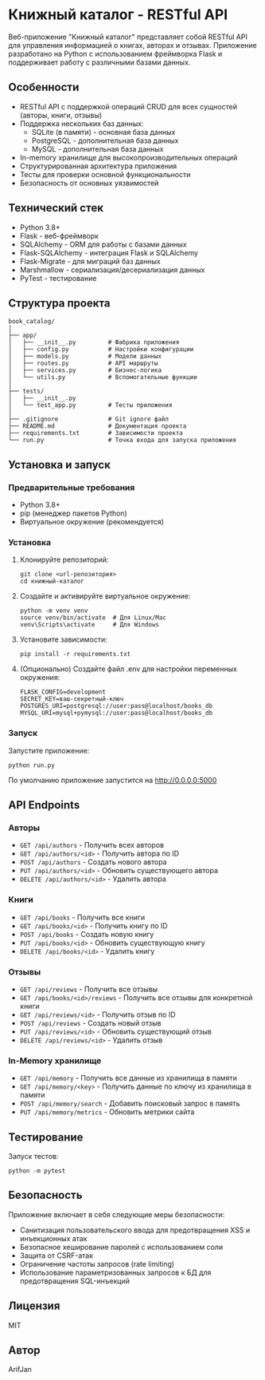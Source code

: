 # Книжный каталог - RESTful API

Веб-приложение "Книжный каталог" представляет собой RESTful API для управления информацией о книгах, авторах и отзывах. Приложение разработано на Python с использованием фреймворка Flask и поддерживает работу с различными базами данных.

## Особенности

- RESTful API с поддержкой операций CRUD для всех сущностей (авторы, книги, отзывы)
- Поддержка нескольких баз данных:
  - SQLite (в памяти) - основная база данных
  - PostgreSQL - дополнительная база данных
  - MySQL - дополнительная база данных
- In-memory хранилище для высокопроизводительных операций
- Структурированная архитектура приложения
- Тесты для проверки основной функциональности
- Безопасность от основных уязвимостей

## Технический стек

- Python 3.8+
- Flask - веб-фреймворк
- SQLAlchemy - ORM для работы с базами данных
- Flask-SQLAlchemy - интеграция Flask и SQLAlchemy
- Flask-Migrate - для миграций баз данных
- Marshmallow - сериализация/десериализация данных
- PyTest - тестирование

## Структура проекта

```
book_catalog/
│
├── app/
│   ├── __init__.py         # Фабрика приложения
│   ├── config.py           # Настройки конфигурации
│   ├── models.py           # Модели данных
│   ├── routes.py           # API маршруты
│   ├── services.py         # Бизнес-логика
│   └── utils.py            # Вспомогательные функции
│
├── tests/
│   ├── __init__.py
│   └── test_app.py         # Тесты приложения
│
├── .gitignore              # Git ignore файл
├── README.md               # Документация проекта
├── requirements.txt        # Зависимости проекта
└── run.py                  # Точка входа для запуска приложения
```

## Установка и запуск

### Предварительные требования

- Python 3.8+
- pip (менеджер пакетов Python)
- Виртуальное окружение (рекомендуется)

### Установка

1. Клонируйте репозиторий:
   ```
   git clone <url-репозитория>
   cd книжный-каталог
   ```

2. Создайте и активируйте виртуальное окружение:
   ```
   python -m venv venv
   source venv/bin/activate  # Для Linux/Mac
   venv\Scripts\activate     # Для Windows
   ```

3. Установите зависимости:
   ```
   pip install -r requirements.txt
   ```

4. (Опционально) Создайте файл .env для настройки переменных окружения:
   ```
   FLASK_CONFIG=development
   SECRET_KEY=ваш-секретный-ключ
   POSTGRES_URI=postgresql://user:pass@localhost/books_db
   MYSQL_URI=mysql+pymysql://user:pass@localhost/books_db
   ```

### Запуск

Запустите приложение:
```
python run.py
```

По умолчанию приложение запустится на http://0.0.0.0:5000

## API Endpoints

### Авторы

- `GET /api/authors` - Получить всех авторов
- `GET /api/authors/<id>` - Получить автора по ID
- `POST /api/authors` - Создать нового автора
- `PUT /api/authors/<id>` - Обновить существующего автора
- `DELETE /api/authors/<id>` - Удалить автора

### Книги

- `GET /api/books` - Получить все книги
- `GET /api/books/<id>` - Получить книгу по ID
- `POST /api/books` - Создать новую книгу
- `PUT /api/books/<id>` - Обновить существующую книгу
- `DELETE /api/books/<id>` - Удалить книгу

### Отзывы

- `GET /api/reviews` - Получить все отзывы
- `GET /api/books/<id>/reviews` - Получить все отзывы для конкретной книги
- `GET /api/reviews/<id>` - Получить отзыв по ID
- `POST /api/reviews` - Создать новый отзыв
- `PUT /api/reviews/<id>` - Обновить существующий отзыв
- `DELETE /api/reviews/<id>` - Удалить отзыв

### In-Memory хранилище

- `GET /api/memory` - Получить все данные из хранилища в памяти
- `GET /api/memory/<key>` - Получить данные по ключу из хранилища в памяти
- `POST /api/memory/search` - Добавить поисковый запрос в память
- `PUT /api/memory/metrics` - Обновить метрики сайта

## Тестирование

Запуск тестов:
```
python -m pytest
```

## Безопасность

Приложение включает в себя следующие меры безопасности:

- Санитизация пользовательского ввода для предотвращения XSS и инъекционных атак
- Безопасное хеширование паролей с использованием соли
- Защита от CSRF-атак
- Ограничение частоты запросов (rate limiting)
- Использование параметризованных запросов к БД для предотвращения SQL-инъекций

## Лицензия

MIT

## Автор

ArifJan